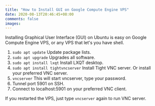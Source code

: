 ```yaml
---
title: "How to Install GUI on Google Compute Engine VPS"
date: 2020-08-13T20:46:45+08:00
comments: false
images:
---
```

Installing Graphical User Interface (GUI) on Ubuntu is easy on Google Compute Engine VPS, or any VPS that let's you have shell.

1. `sudo apt update` Update package lists.
2. `sudo apt upgrade` Upgrades all software.
3. `sudo apt install lxqt` Install LXQT desktop.
4. `sudo apt install tightvncserver` Install Tight VNC server. Or install your preferred VNC server.
5. `vncserver` This will start vncserver, type your password.
6. Tunnel port 5901 on SSH.
7. Connect to localhost:5901 on your preferred VNC client.

If you restarted the VPS, just type `vncserver` again to run VNC server.